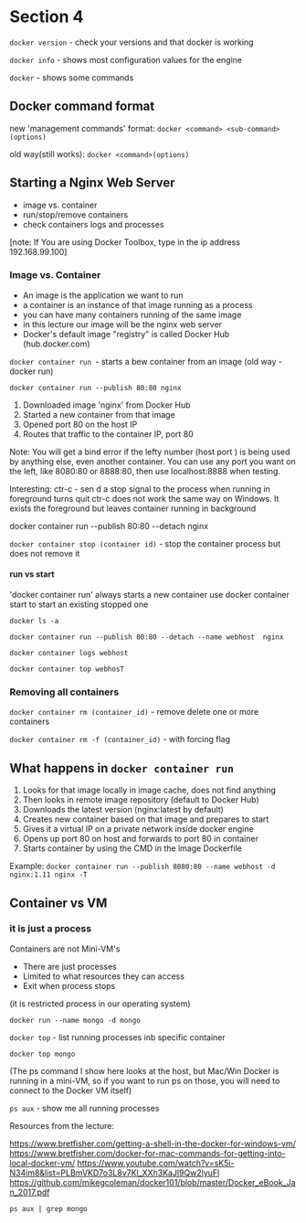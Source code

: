 # Section 4

`docker version` - check your versions and that docker is working

`docker info` - shows most configuration values for the engine

`docker` - shows some commands

## Docker command format

new 'management commands' format:
`docker <command> <sub-command> (options)`

old way(still works):
`docker <command>(options)`

## Starting a Nginx Web Server

- image vs. container
- run/stop/remove containers
- check containers logs and processes

[note: If You are using Docker Toolbox, type in the ip address 192.168.99.100]

### Image vs. Container

- An image is the application we want to run
- a container is an instance of that image running as a process
- you can have many containers running of the same image
- in this lecture our image will be the nginx web server
- Docker's default image "registry" is called Docker Hub (hub.docker.com)

`docker container run `- starts a bew container from an image (old way - docker run)

`docker container run --publish 80:80 nginx`

1. Downloaded image 'nginx' from Docker Hub
2. Started a new container from that image
3. Opened port 80 on the host IP
4. Routes that traffic to the container IP, port 80

Note: You will get a bind error if the lefty number (host port )
is being used by anything else, even another container.
You can use any port you want on the left, like 8080:80
or 8888:80, then use localhost:8888 when testing.

Interesting:
ctr-c - sen d a stop signal to the process when running in foreground
turns quit ctr-c does not work the same way on Windows.
It exists the foreground but leaves container running in background

docker container run --publish 80:80 --detach nginx

`docker container stop (container id)` - stop the container process but does not remove it

#### run vs start

'docker container run' always starts a new container
use docker container start to start an existing stopped one

`docker ls -a`

`docker container run --publish 80:80 --detach --name webhost  nginx`

`docker container logs webhost`

`docker container top webhosT`

### Removing all containers

`docker container rm (container_id)` - remove delete one or more containers

`docker container rm -f (container_id)` - with forcing flag

## What happens in `docker container run`

1. Looks for that image locally in image cache, does not find anything
2. Then looks in remote image repository (default to Docker Hub)
3. Downloads the latest version (nginx:latest by default)
4. Creates new container based on that image and prepares to start
5. Gives it a virtual IP on a private network inside docker engine
6. Opens up port 80 on host and forwards to port 80 in container
7. Starts container by using the CMD in the image Dockerfile

Example:
`docker container run --publish 8080:80 --name webhost -d nginx:1.11 nginx -T`

## Container vs VM

### it is just a process

Containers are not Mini-VM's

- There are just processes
- Limited to what resources they can access
- Exit when process stops

(it is restricted process in our operating system)

`docker run --name mongo -d mongo`

`docker top` - list running processes inb specific container

`docker top mongo`

(The ps command I show here looks at the host, but Mac/Win Docker is running in a mini-VM,
so if you want to run ps on those, you will need to connect to the Docker VM itself)

`ps aux` - show me all running processes

Resources from the lecture:

https://www.bretfisher.com/getting-a-shell-in-the-docker-for-windows-vm/
https://www.bretfisher.com/docker-for-mac-commands-for-getting-into-local-docker-vm/
https://www.youtube.com/watch?v=sK5i-N34im8&list=PLBmVKD7o3L8v7Kl_XXh3KaJl9Qw2lyuFl
https://github.com/mikegcoleman/docker101/blob/master/Docker_eBook_Jan_2017.pdf

`ps aux | grep mongo`
